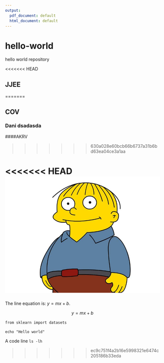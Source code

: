 ```yaml
---
output:
  pdf_document: default
  html_document: default
---
```

# hello-world
hello world repository

<<<<<<< HEAD
## JJEE
=======
## COV
  ### Dani dsadasda
####AKRV
>>>>>>> 630a028e60bcb66b6737a31b6bd63ea04ce3a1aa

<<<<<<< HEAD
![image info](rafa-gorgory.jpg)
=======
The line equation is: $y = mx + b$.

$$
y = mx + b
$$

```
from sklearn import datasets
```

```
echo "Hello world"
```

A code line `ls -lh`


>>>>>>> ec9c751f4a2b16e5998321e6474c205186b33eda

